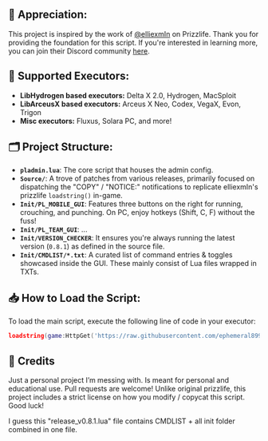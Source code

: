 ## 🌟 Appreciation:
This project is inspired by the work of [@elliexmIn](https://github.com/elliexmlm) on Prizzlife.
Thank you for providing the foundation for this script.
If you're interested in learning more, you can join their Discord community [here](https://discord.gg/EjVQCdH6W6).

## 🚀 Supported Executors:
- **LibHydrogen based executors:** Delta X 2.0, Hydrogen, MacSploit  
- **LibArceusX based executors:** Arceus X Neo, Codex, VegaX, Evon, Trigon  
- **Misc executors:** Fluxus, Solara PC, and more!  

## 🗂 Project Structure:
- **`pladmin.lua`**: The core script that houses the admin config.
- **`Source/`**: A trove of patches from various releases, primarily focused on dispatching the "COPY" / "NOTICE:" notifications to replicate elliexmIn's prizzlife `loadstring()` in-game.
- **`Init/PL_MOBILE_GUI`**: Features three buttons on the right for running, crouching, and punching. On PC, enjoy hotkeys (Shift, C, F) without the fuss!
- **`Init/PL_TEAM_GUI`**: ...
- **`Init/VERSION_CHECKER`**: It ensures you're always running the latest version (`0.8.1`) as defined in the source file.
- **`Init/CMDLIST/*.txt`**: A curated list of command entries & toggles showcased inside the GUI. These mainly consist of Lua files wrapped in TXTs.

## 📥 How to Load the Script:
To load the main script, execute the following line of code in your executor:
```lua
loadstring(game:HttpGet('https://raw.githubusercontent.com/ephemeral8997/Prizzhemeral/refs/heads/main/pladmin.lua'))()
```

## 🎉 Credits
Just a personal project I’m messing with.
Is meant for personal and educational use.
Pull requests are welcome!
Unlike original prizzlife, this project includes a strict license on how you modify / copycat this script.
Good luck!

I guess this "release_v0.8.1.lua" file contains CMDLIST + all init folder combined in one file.
